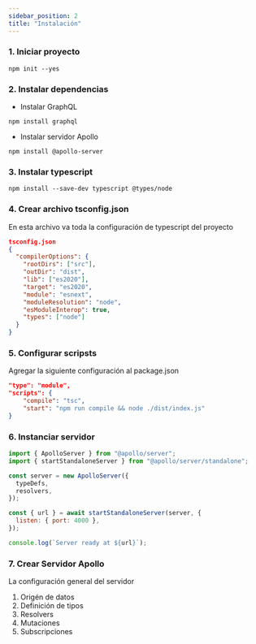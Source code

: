 ```yaml
---
sidebar_position: 2
title: "Instalación"
---
```


### 1. Iniciar proyecto

```
npm init --yes
```

### 2. Instalar dependencias

- Instalar GraphQL

```
npm install graphql
```

- Instalar servidor Apollo

```
npm install @apollo-server
```

### 3. Instalar typescript

```
npm install --save-dev typescript @types/node
```

### 4. Crear archivo tsconfig.json

En esta archivo va toda la configuración de typescript del proyecto

```json
tsconfig.json
{
  "compilerOptions": {
    "rootDirs": ["src"],
    "outDir": "dist",
    "lib": ["es2020"],
    "target": "es2020",
    "module": "esnext",
    "moduleResolution": "node",
    "esModuleInterop": true,
    "types": ["node"]
  }
}
```

### 5. Configurar scripsts

Agregar la siguiente configuración al package.json

```json
"type": "module",
"scripts": {
    "compile": "tsc",
    "start": "npm run compile && node ./dist/index.js"
}

```

### 6. Instanciar servidor

```javascript
import { ApolloServer } from "@apollo/server";
import { startStandaloneServer } from "@apollo/server/standalone";

const server = new ApolloServer({
  typeDefs,
  resolvers,
});

const { url } = await startStandaloneServer(server, {
  listen: { port: 4000 },
});

console.log(`Server ready at ${url}`);
```

### 7. Crear Servidor Apollo

La configuración general del servidor

1. Origén de datos
2. Definición de tipos
3. Resolvers
4. Mutaciones
5. Subscripciones
